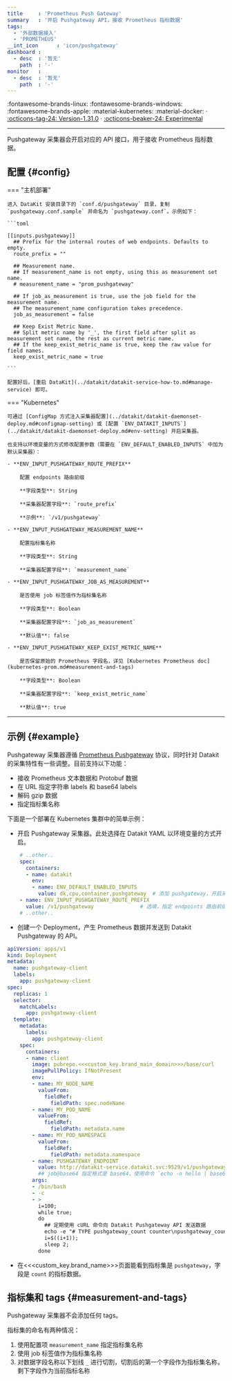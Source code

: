 ```yaml
---
title     : 'Prometheus Push Gateway'
summary   : '开启 Pushgateway API，接收 Prometheus 指标数据'
tags:
  - '外部数据接入'
  - 'PROMETHEUS'
__int_icon      : 'icon/pushgateway'
dashboard :
  - desc  : '暂无'
    path  : '-'
monitor   :
  - desc  : '暂无'
    path  : '-'
---
```


:fontawesome-brands-linux: :fontawesome-brands-windows: :fontawesome-brands-apple: :material-kubernetes: :material-docker: · [:octicons-tag-24: Version-1.31.0](../datakit/changelog.md#cl-1.31.0) · [:octicons-beaker-24: Experimental](../datakit/index.md#experimental)

---

Pushgateway 采集器会开启对应的 API 接口，用于接收 Prometheus 指标数据。

## 配置  {#config}

<!-- markdownlint-disable MD046 -->

=== "主机部署"

    进入 DataKit 安装目录下的 `conf.d/pushgateway` 目录，复制 `pushgateway.conf.sample` 并命名为 `pushgateway.conf`。示例如下：

    ```toml
        
    [[inputs.pushgateway]]
      ## Prefix for the internal routes of web endpoints. Defaults to empty.
      route_prefix = ""
    
      ## Measurement name.
      ## If measurement_name is not empty, using this as measurement set name.
      # measurement_name = "prom_pushgateway"
    
      ## If job_as_measurement is true, use the job field for the measurement name.
      ## The measurement_name configuration takes precedence.
      job_as_measurement = false
    
      ## Keep Exist Metric Name.
      ## Split metric name by '_', the first field after split as measurement set name, the rest as current metric name.
      ## If the keep_exist_metric_name is true, keep the raw value for field names.
      keep_exist_metric_name = true
    
    ```

    配置好后，[重启 DataKit](../datakit/datakit-service-how-to.md#manage-service) 即可。

=== "Kubernetes"

    可通过 [ConfigMap 方式注入采集器配置](../datakit/datakit-daemonset-deploy.md#configmap-setting) 或 [配置 `ENV_DATAKIT_INPUTS`](../datakit/datakit-daemonset-deploy.md#env-setting) 开启采集器。

    也支持以环境变量的方式修改配置参数（需要在 `ENV_DEFAULT_ENABLED_INPUTS` 中加为默认采集器）：

    - **ENV_INPUT_PUSHGATEWAY_ROUTE_PREFIX**
    
        配置 endpoints 路由前缀
    
        **字段类型**: String
    
        **采集器配置字段**: `route_prefix`
    
        **示例**: `/v1/pushgateway`
    
    - **ENV_INPUT_PUSHGATEWAY_MEASUREMENT_NAME**
    
        配置指标集名称
    
        **字段类型**: String
    
        **采集器配置字段**: `measurement_name`
    
    - **ENV_INPUT_PUSHGATEWAY_JOB_AS_MEASUREMENT**
    
        是否使用 job 标签值作为指标集名称
    
        **字段类型**: Boolean
    
        **采集器配置字段**: `job_as_measurement`
    
        **默认值**: false
    
    - **ENV_INPUT_PUSHGATEWAY_KEEP_EXIST_METRIC_NAME**
    
        是否保留原始的 Prometheus 字段名，详见 [Kubernetes Prometheus doc](kubernetes-prom.md#measurement-and-tags)
    
        **字段类型**: Boolean
    
        **采集器配置字段**: `keep_exist_metric_name`
    
        **默认值**: true

<!-- markdownlint-enable -->

---

## 示例 {#example}

Pushgateway 采集器遵循 [Prometheus Pushgateway](https://github.com/prometheus/pushgateway?tab=readme-ov-file#prometheus-pushgateway) 协议，同时针对 Datakit 的采集特性有一些调整。目前支持以下功能：

- 接收 Prometheus 文本数据和 Protobuf 数据
- 在 URL 指定字符串 labels 和 base64 labels
- 解码 gzip 数据
- 指定指标集名称

下面是一个部署在 Kubernetes 集群中的简单示例：

- 开启 Pushgateway 采集器。此处选择在 Datakit YAML 以环境变量的方式开启。

```yaml
    # ..other..
    spec:
      containers:
      - name: datakit
        env:
        - name: ENV_DEFAULT_ENABLED_INPUTS
          value: dk,cpu,container,pushgateway  # 添加 pushgateway，开启采集器
    - name: ENV_INPUT_PUSHGATEWAY_ROUTE_PREFIX
      value: /v1/pushgateway               # 选填，指定 endpoints 路由前缀，目标路由会变成 "/v1/pushgateway/metrics"
    # ..other..
```

- 创建一个 Deployment，产生 Prometheus 数据并发送到 Datakit Pushgateway 的 API。

```yaml
apiVersion: apps/v1
kind: Deployment
metadata:
  name: pushgateway-client
  labels:
    app: pushgateway-client
spec:
  replicas: 1
  selector:
    matchLabels:
      app: pushgateway-client
  template:
    metadata:
      labels:
        app: pushgateway-client
    spec:
      containers:
      - name: client
        image: pubrepo.<<<custom_key.brand_main_domain>>>/base/curl
        imagePullPolicy: IfNotPresent
        env:
        - name: MY_NODE_NAME
          valueFrom:
            fieldRef:
              fieldPath: spec.nodeName
        - name: MY_POD_NAME
          valueFrom:
            fieldRef:
              fieldPath: metadata.name
        - name: MY_POD_NAMESPACE
          valueFrom:
            fieldRef:
              fieldPath: metadata.namespace
        - name: PUSHGATEWAY_ENDPOINT
          value: http://datakit-service.datakit.svc:9529/v1/pushgateway/metrics/job@base64/aGVsbG8=/node/$(MY_NODE_NAME)/pod/$(MY_POD_NAME)/namespace/$(MY_POD_NAMESPACE)
          ## job@base64 指定格式是 base64，使用命令 `echo -n hello | base64` 生成值 'aGVsbG8='
        args:
        - /bin/bash
        - -c
        - >
          i=100;
          while true;
          do
            ## 定期使用 cURL 命令向 Datakit Pushgateway API 发送数据
            echo -e "# TYPE pushgateway_count counter\npushgateway_count{name=\"client\"} $i" | curl --data-binary @- $PUSHGATEWAY_ENDPOINT;
            i=$((i+1));
            sleep 2;
          done
```

- 在<<<custom_key.brand_name>>>页面能看到指标集是 `pushgateway`，字段是 `count` 的指标数据。

## 指标集和 tags {#measurement-and-tags}

Pushgateway 采集器不会添加任何 tags。

指标集的命名有两种情况：

1. 使用配置项 `measurement_name` 指定指标集名称
1. 使用 job 标签值作为指标集名称
1. 对数据字段名称以下划线 `_` 进行切割，切割后的第一个字段作为指标集名称，剩下字段作为当前指标名称
